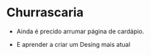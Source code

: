 # Churrascaria

- Ainda é precido arrumar página de cardápio. 

- E aprender a criar um Desing mais atual

